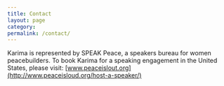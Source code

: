 ```yaml
---
title: Contact
layout: page
category:
permalink: /contact/
---
```

Karima is represented by SPEAK Peace, a speakers bureau for women peacebuilders. To book Karima for a speaking engagement in the United States, please visit: [www.peaceislout.org](http://www.peaceisloud.org/host-a-speaker/)